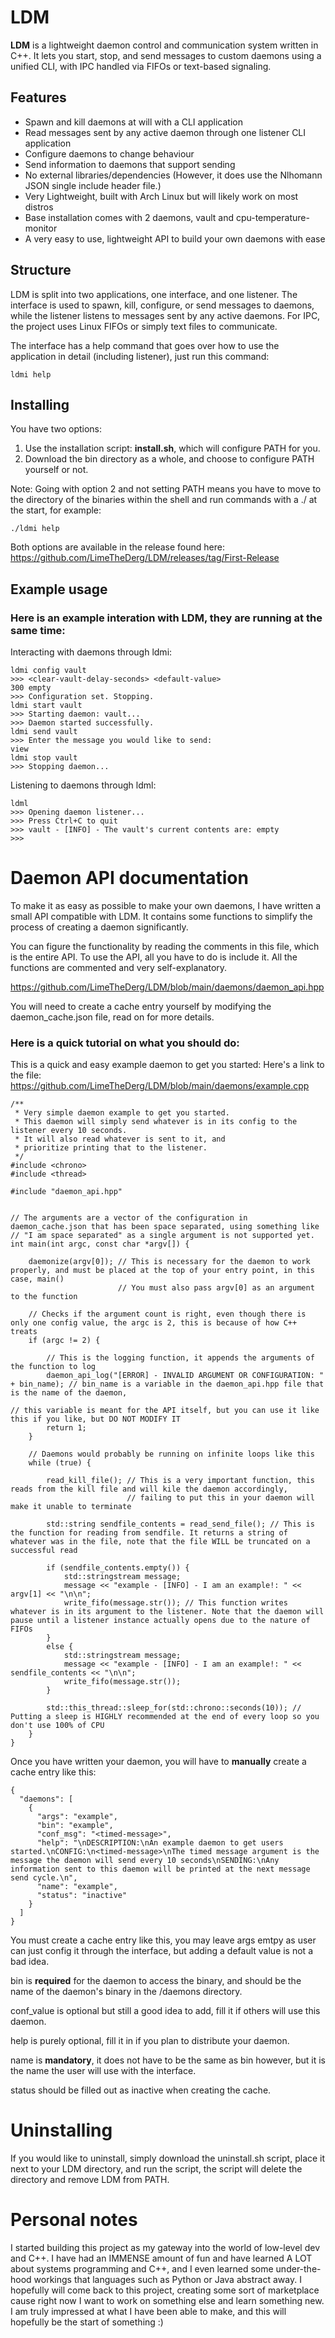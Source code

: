 # LDM
**LDM** is a lightweight daemon control and communication system written in C++. It lets you start, stop, and send messages to custom daemons using a unified CLI, with IPC handled via FIFOs or text-based signaling.

## Features

- Spawn and kill daemons at will with a CLI application
- Read messages sent by any active daemon through one listener CLI application
- Configure daemons to change behaviour
- Send information to daemons that support sending
- No external libraries/dependencies (However, it does use the Nlhomann JSON single include header file.)
- Very Lightweight, built with Arch Linux but will likely work on most distros
- Base installation comes with 2 daemons, vault and cpu-temperature-monitor
- A very easy to use, lightweight API to build your own daemons with ease

## Structure
LDM is split into two applications, one interface, and one listener. The interface is used to spawn, kill, configure, or
send messages to daemons, while the listener listens to messages sent by any active daemons. For IPC, the project uses Linux FIFOs
or simply text files to communicate.

The interface has a help command that goes over how to use the application in detail (including listener), just run this command:
````
ldmi help
````

## Installing
You have two options:
1. Use the installation script: **install.sh**, which will configure PATH for you.
2. Download the bin directory as a whole, and choose to configure PATH yourself or not.

Note: Going with option 2 and not setting PATH means you have to move to the directory of the binaries within the shell
and run commands with a ./ at the start, for example:
```
./ldmi help
```

Both options are available in the release found here: https://github.com/LimeTheDerg/LDM/releases/tag/First-Release

## Example usage
### Here is an example interation with LDM, they are running at the same time:
Interacting with daemons through ldmi:
````
ldmi config vault
>>> <clear-vault-delay-seconds> <default-value>
300 empty
>>> Configuration set. Stopping.
ldmi start vault
>>> Starting daemon: vault...
>>> Daemon started successfully.
ldmi send vault
>>> Enter the message you would like to send:
view
ldmi stop vault
>>> Stopping daemon...
````
Listening to daemons through ldml:
````
ldml
>>> Opening daemon listener...
>>> Press Ctrl+C to quit
>>> vault - [INFO] - The vault's current contents are: empty
>>>
````
# Daemon API documentation
To make it as easy as possible to make your own daemons, I have written a small API compatible with LDM.
It contains some functions to simplify the process of creating a daemon significantly.

You can figure the functionality by reading the comments in this file, which is the entire API.
To use the API, all you have to do is include it.
All the functions are commented and very self-explanatory.

https://github.com/LimeTheDerg/LDM/blob/main/daemons/daemon_api.hpp

You will need to create a cache entry yourself by modifying the daemon_cache.json file, read on for more details.


### Here is a quick tutorial on what you should do:
This is a quick and easy example daemon to get you started:
Here's a link to the file: https://github.com/LimeTheDerg/LDM/blob/main/daemons/example.cpp
````
/**
 * Very simple daemon example to get you started.
 * This daemon will simply send whatever is in its config to the listener every 10 seconds.
 * It will also read whatever is sent to it, and
 * prioritize printing that to the listener.
 */
#include <chrono>
#include <thread>

#include "daemon_api.hpp"


// The arguments are a vector of the configuration in daemon_cache.json that has been space separated, using something like
// "I am space separated" as a single argument is not supported yet.
int main(int argc, const char *argv[]) {

    daemonize(argv[0]); // This is necessary for the daemon to work properly, and must be placed at the top of your entry point, in this case, main()
                        // You must also pass argv[0] as an argument to the function

    // Checks if the argument count is right, even though there is only one config value, the argc is 2, this is because of how C++ treats
    if (argc != 2) {

        // This is the logging function, it appends the arguments of the function to log
        daemon_api_log("[ERROR] - INVALID ARGUMENT OR CONFIGURATION: " + bin_name); // bin_name is a variable in the daemon_api.hpp file that is the name of the daemon,
                                                                                    // this variable is meant for the API itself, but you can use it like this if you like, but DO NOT MODIFY IT
        return 1;
    }

    // Daemons would probably be running on infinite loops like this
    while (true) {

        read_kill_file(); // This is a very important function, this reads from the kill file and will kile the daemon accordingly,
                          // failing to put this in your daemon will make it unable to terminate

        std::string sendfile_contents = read_send_file(); // This is the function for reading from sendfile. It returns a string of whatever was in the file, note that the file WILL be truncated on a successful read

        if (sendfile_contents.empty()) {
            std::stringstream message;
            message << "example - [INFO] - I am an example!: " << argv[1] << "\n\n";
            write_fifo(message.str()); // This function writes whatever is in its argument to the listener. Note that the daemon will pause until a listener instance actually opens due to the nature of FIFOs
        }
        else {
            std::stringstream message;
            message << "example - [INFO] - I am an example!: " << sendfile_contents << "\n\n";
            write_fifo(message.str());
        }

        std::this_thread::sleep_for(std::chrono::seconds(10)); // Putting a sleep is HIGHLY recommended at the end of every loop so you don't use 100% of CPU
    }
}
````

Once you have written your daemon, you will have to **manually** create a cache entry like this:
````
{
  "daemons": [
    {
      "args": "example",
      "bin": "example",
      "conf_msg": "<timed-message>",
      "help": "\nDESCRIPTION:\nAn example daemon to get users started.\nCONFIG:\n<timed-message>\nThe timed message argument is the message the daemon will send every 10 seconds\nSENDING:\nAny information sent to this daemon will be printed at the next message send cycle.\n",
      "name": "example",
      "status": "inactive"
    }
  ]
}
````

You must create a cache entry like this, you may leave args emtpy as user can just config it through the interface, but adding a default value is not a bad idea.

bin is **required** for the daemon to access the binary, and should be the name of the daemon's binary in the /daemons directory. 

conf_value is optional but still a good idea to add, fill it if others will use this daemon. 

help is purely optional, fill it in if you plan to distribute your daemon.

name is **mandatory**, it does not have to be the same as bin however, but it is the name the user will use with the interface. 

status should be filled out as inactive when creating the cache.

# Uninstalling
If you would like to uninstall, simply download the uninstall.sh script, place it next to your LDM directory, and run the script, the script will delete the directory and remove
LDM from PATH.

# Personal notes
I started building this project as my gateway into the world of low-level dev and C++. I have had an IMMENSE amount of fun and have learned A LOT about systems programming
and C++, and I even learned some under-the-hood workings that languages such as Python or Java abstract away. I hopefully will come back to this project, creating some sort of marketplace cause right now
I want to work on something else and learn something new. I am truly impressed at what I have been able to make, and this will hopefully be the start of something :)